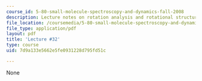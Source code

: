 ```yaml
---
course_id: 5-80-small-molecule-spectroscopy-and-dynamics-fall-2008
description: Lecture notes on rotation analysis and rotational structure.
file_location: /coursemedia/5-80-small-molecule-spectroscopy-and-dynamics-fall-2008/7d9a133e5662e5fe0931228d795fd51c_32_580ln_fa08.pdf
file_type: application/pdf
layout: pdf
title: 'Lecture #32'
type: course
uid: 7d9a133e5662e5fe0931228d795fd51c

---
```

None